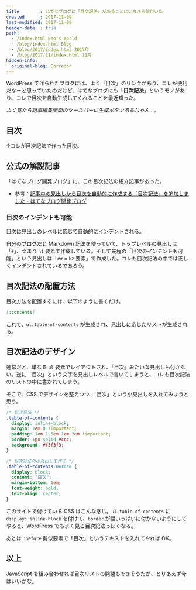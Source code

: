 ```yaml
---
title        : はてなブログに「目次記法」があることにいまさら気付いた
created      : 2017-11-09
last-modified: 2017-11-09
header-date  : true
path:
  - /index.html Neo's World
  - /blog/index.html Blog
  - /blog/2017/index.html 2017年
  - /blog/2017/11/index.html 11月
hidden-info:
  original-blog: Corredor
---
```


WordPress で作られたブログには、よく「目次」のリンクがあり、コレが便利だなーと思っていたのだけど、はてなブログにも「**目次記法**」というモノがあり、コレで目次を自動生成してくれることを最近知った。

_よく見たら記事編集画面のツールバーに生成ボタンあるじゃん…。_

## 目次

↑コレが目次記法で作った目次。

## 公式の解説記事

「はてなブログ開発ブログ」に、この目次記法の紹介記事があった。

- 参考：[記事中の見出しから目次を自動的に作成する「目次記法」を追加しました - はてなブログ開発ブログ](http://staff.hatenablog.com/entry/2015/09/09/152158)

### 目次のインデントも可能

目次は見出しのレベルに応じて自動的にインデントされる。

自分のブログだと Markdown 記法を使っていて、トップレベルの見出しは「`#`」、つまり `h1` 要素で作成している。そして先程の「目次のインデントも可能」という見出しは「`##` = `h2` 要素」で作成した。コレも目次記法の中では正しくインデントされているであろう。

## 目次記法の配置方法

目次方法を配置するには、以下のように書くだけ。

```markdown
[:contents]
```

これで、`ul.table-of-contents` が生成され、見出しに応じたリストが生成される。

## 目次記法のデザイン

通常だと、単なる `ul` 要素でレイアウトされ、「目次」みたいな見出しも付かない。逆に「目次」という文字を見出しレベルで書いてしまうと、コレも目次記法のリストの中に書かれてしまう。

そこで、CSS でデザインを整えつつ、「目次」という小見出しを入れてみようと思う。

```css
/* 目次記法 */
.table-of-contents {
  display: inline-block;
  margin: 1em 0 !important;
  padding: 1em 1.5em 1em 2em !important;
  border: 1px solid #ccc;
  background: #f3f3f3;
}

/* 目次記法の小見出しを作る */
.table-of-contents:before {
  display: block;
  content: "目次";
  margin-bottom: 1em;
  font-weight: bold;
  text-align: center;
}
```

このサイトで付けている CSS はこんな感じ。`ul.table-of-contents` に `display: inline-block` を付けて、`border` が幅いっぱいに付かないようにしてやると、WordPress でもよく見る目次記法っぽくなる。

あとは `:before` 擬似要素で「目次」というテキストを入れてやれば OK。

## 以上

JavaScript を組み合わせれば目次リストの開閉もできそうだが、とりあえず今はいいかな。
